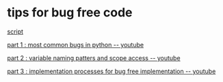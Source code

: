 # tips for bug free code
[script]()  

[part 1 : most common bugs in python -- youtube]()  

[part 2 : variable naming patters and scope access -- youtube]()  

[part 3 : implementation processes for bug free implementation -- youtube]()  
